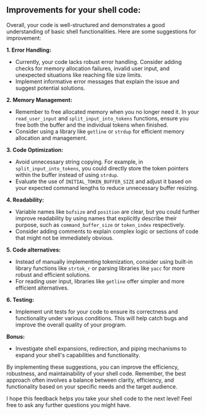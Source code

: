 ## Improvements for your shell code:

Overall, your code is well-structured and demonstrates a good understanding of basic shell functionalities. Here are some suggestions for improvement:

**1. Error Handling:**

* Currently, your code lacks robust error handling. Consider adding checks for memory allocation failures, invalid user input, and unexpected situations like reaching file size limits.
* Implement informative error messages that explain the issue and suggest potential solutions.

**2. Memory Management:**

* Remember to free allocated memory when you no longer need it. In your `read_user_input` and `split_input_into_tokens` functions, ensure you free both the buffer and the individual tokens when finished.
* Consider using a library like `getline` or `strdup` for efficient memory allocation and management.

**3. Code Optimization:**

* Avoid unnecessary string copying. For example, in `split_input_into_tokens`, you could directly store the token pointers within the buffer instead of using `strdup`.
* Evaluate the use of `INITIAL_TOKEN_BUFFER_SIZE` and adjust it based on your expected command lengths to reduce unnecessary buffer resizing.

**4. Readability:**

* Variable names like `bufsize` and `position` are clear, but you could further improve readability by using names that explicitly describe their purpose, such as `command_buffer_size` or `token_index` respectively.
* Consider adding comments to explain complex logic or sections of code that might not be immediately obvious.

**5. Code alternatives:**

* Instead of manually implementing tokenization, consider using built-in library functions like `strtok_r` or parsing libraries like `yacc` for more robust and efficient solutions.
* For reading user input, libraries like `getline` offer simpler and more efficient alternatives.

**6. Testing:**

* Implement unit tests for your code to ensure its correctness and functionality under various conditions. This will help catch bugs and improve the overall quality of your program.

**Bonus:**

* Investigate shell expansions, redirection, and piping mechanisms to expand your shell's capabilities and functionality.

By implementing these suggestions, you can improve the efficiency, robustness, and maintainability of your shell code. Remember, the best approach often involves a balance between clarity, efficiency, and functionality based on your specific needs and the target audience.

I hope this feedback helps you take your shell code to the next level! Feel free to ask any further questions you might have.

